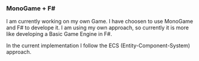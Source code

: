 ### MonoGame + F#

I am currently working on my own Game. I have choosen to use MonoGame
and F# to develope it. I am using my own approach, so currently it is more
like developing a Basic Game Engine in F#.

In the current implementation I follow the ECS (Entity-Component-System) approach.
